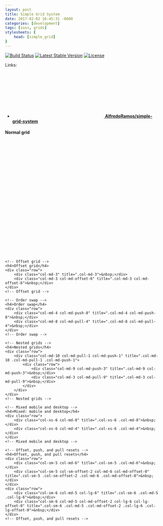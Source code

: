 ```yaml
---
layout: post
title: Simple Grid System
date: 2017-02-02 16:45:31 -0600
categories: [development]
tags: [sass, grids]
stylesheets: {
	head: [simple_grid]
}
---
```

[![Build Status](https://img.shields.io/travis/AlfredoRamos/simple-grid-system.svg?style=flat-square&maxAge=3600)](https://travis-ci.org/AlfredoRamos/simple-grid-system) [![Latest Stable Version](https://img.shields.io/github/tag/AlfredoRamos/simple-grid-system.svg?style=flat-square&label=stable&maxAge=3600)](https://github.com/AlfredoRamos/simple-grid-system/releases) [![License](https://img.shields.io/github/license/AlfredoRamos/simple-grid-system.svg?style=flat-square)](https://raw.githubusercontent.com/AlfredoRamos/simple-grid-system/master/LICENSE)

Links:

- [<svg class="icon icon-github"><use xlink:href="#github"></use></svg> **AlfredoRamos/simple-grid-system**](https://github.com/AlfredoRamos/simple-grid-system)

<div class="container">
	<!-- Normal grid -->
	<h4>Normal grid</h4>
	<div class="row">
		<div class="col-md-1" title=".col-md-1">&nbsp;</div>
		<div class="col-md-11" title=".col-md-11">&nbsp;</div>
	</div>
	<div class="row">
		<div class="col-md-2" title=".col-md-2">&nbsp;</div>
		<div class="col-md-10" title=".col-md-10">&nbsp;</div>
	</div>
	<div class="row">
		<div class="col-md-3" title=".col-md-3">&nbsp;</div>
		<div class="col-md-9" title=".col-md-9">&nbsp;</div>
	</div>
	<div class="row">
		<div class="col-md-4" title=".col-md-4">&nbsp;</div>
		<div class="col-md-8" title=".col-md-8">&nbsp;</div>
	</div>
	<div class="row">
		<div class="col-md-5" title=".col-md-5">&nbsp;</div>
		<div class="col-md-7" title=".col-md-7">&nbsp;</div>
	</div>
	<div class="row">
		<div class="col-md-6" title=".col-md-6">&nbsp;</div>
		<div class="col-md-6" title=".col-md-6">&nbsp;</div>
	</div>
	<div class="row">
		<div class="col-md-7" title=".col-md-7">&nbsp;</div>
		<div class="col-md-5" title=".col-md-5">&nbsp;</div>
	</div>
	<div class="row">
		<div class="col-md-8" title=".col-md-8">&nbsp;</div>
		<div class="col-md-4" title=".col-md-4">&nbsp;</div>
	</div>
	<div class="row">
		<div class="col-md-9" title=".col-md-9">&nbsp;</div>
		<div class="col-md-3" title=".col-md-3">&nbsp;</div>
	</div>
	<div class="row">
		<div class="col-md-10" title=".col-md-10">&nbsp;</div>
		<div class="col-md-2" title=".col-md-2">&nbsp;</div>
	</div>
	<div class="row">
		<div class="col-md-11" title=".col-md-11">&nbsp;</div>
		<div class="col-md-1" title=".col-md-1">&nbsp;</div>
	</div>
	<!-- Normal grid -->

	<!-- Offset grid -->
	<h4>Offset grid</h4>
	<div class="row">
		<div class="col-md-3" title=".col-md-3">&nbsp;</div>
		<div class="col-md-3 col-md-offset-6" title=".col-md-3 col-md-offset-6">&nbsp;</div>
	</div>
	<!-- Offset grid -->

	<!-- Order swap -->
	<h4>Order swap</h4>
	<div class="row">
		<div class="col-md-4 col-md-push-8" title=".col-md-4 col-md-push-8">&nbsp;</div>
		<div class="col-md-8 col-md-pull-4" title=".col-md-8 col-md-pull-4">&nbsp;</div>
	</div>
	<!-- Order swap -->

	<!-- Nested grids -->
	<h4>Nested grids</h4>
	<div class="row">
		<div class="col-md-10 col-md-pull-1 col-md-push-1" title=".col-md-10 .col-md-pull-1 .col-md-push-1">
			<div class="row">
				<div class="col-md-9 col-md-push-3" title=".col-md-9 col-md-push-3">&nbsp;</div>
				<div class="col-md-3 col-md-pull-9" title=".col-md-3 col-md-pull-9">&nbsp;</div>
			</div>
		</div>
	</div>
	<!-- Nested grids -->

	<!-- Mixed mobile and desktop -->
	<h4>Mixed: mobile and desktop</h4>
	<div class="row">
		<div class="col-xs-6 col-md-8" title=".col-xs-6 .col-md-8">&nbsp;</div>
		<div class="col-xs-6 col-md-4" title=".col-xs-6 .col-md-4">&nbsp;</div>
	</div>
	<!-- Mixed mobile and desktop -->

	<!-- Offset, push, and pull resets -->
	<h4>Offset, push, and pull resets</h4>
	<div class="row">
		<div class="col-sm-5 col-md-6" title=".col-sm-5 .col-md-6">&nbsp;</div>
		<div class="col-sm-5 col-sm-offset-2 col-md-6 col-md-offset-0" title=".col-sm-5 .col-sm-offset-2 .col-md-6 .col-md-offset-0">&nbsp;</div>
	</div>
	<div class="row">
		<div class="col-sm-6 col-md-5 col-lg-6" title=".col-sm-6 .col-md-5 .col-lg-6">&nbsp;</div>
		<div class="col-sm-6 col-md-5 col-md-offset-2 col-lg-6 col-lg-offset-0" title=".col-sm-6 .col-md-5 .col-md-offset-2 .col-lg-6 .col-lg-offset-0">&nbsp;</div>
	</div>
	<!-- Offset, push, and pull resets -->
</div>
